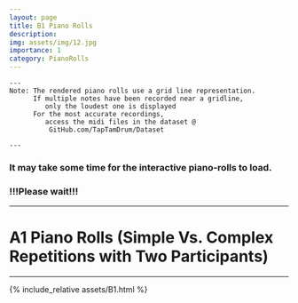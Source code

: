 ```yaml
---
layout: page
title: B1 Piano Rolls 
description: 
img: assets/img/12.jpg
importance: 1
category: PianoRolls
---
```

    
    ---
    Note: The rendered piano rolls use a grid line representation. 
          If multiple notes have been recorded near a gridline, 
             only the loudest one is displayed
          For the most accurate recordings,  
             access the midi files in the dataset @ 
              GitHub.com/TapTamDrum/Dataset
	         
    ---

### It may take some time for the interactive piano-rolls to load. 
### !!!Please wait!!!
   
----

# A1 Piano Rolls (Simple Vs. Complex Repetitions with Two Participants)

----

{% include_relative assets/B1.html %}


